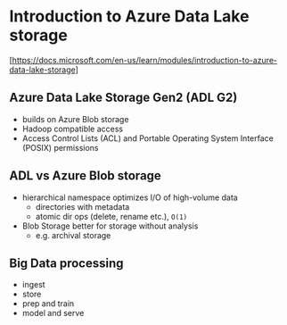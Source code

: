 # Introduction to Azure Data Lake storage
[https://docs.microsoft.com/en-us/learn/modules/introduction-to-azure-data-lake-storage]

## Azure Data Lake Storage Gen2 (ADL G2)
- builds on Azure Blob storage
- Hadoop compatible access
- Access Control Lists (ACL) and Portable Operating System Interface (POSIX) permissions

## ADL vs Azure Blob storage
- hierarchical namespace optimizes I/O of high-volume data
  - directories with metadata
  - atomic dir ops (delete, rename etc.), `O(1)`
- Blob Storage better for storage without analysis
  - e.g. archival storage

## Big Data processing
- ingest
- store
- prep and train
- model and serve
